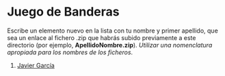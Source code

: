 Juego de Banderas
======

Escribe un elemento nuevo en la lista con tu nombre y primer apellido, que sea un enlace al fichero .zip que habrás subido previamente a este directorio (por ejemplo, **ApellidoNombre.zip**). *Utilizar una nomenclatura apropiada para los nombres de los ficheros*.

1. [Javier García](https://github.com/franlu/Programacion-Moviles/blob/main/Tema1/Practicas/01_Banderas/GuessTheFlag%20-%20Javier%20Garcia%20Ruiz.zip)

